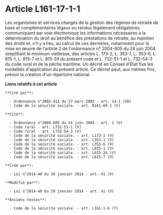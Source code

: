 # Article L161-17-1-1

Les organismes et services chargés de la gestion des régimes de retraite de base et complémentaires légaux ou rendus
légalement obligatoires communiquent par voie électronique les informations nécessaires à la détermination du droit au
bénéfice des prestations de retraite, au maintien des droits et, s'il y a lieu, au calcul de ces dernières, notamment pour la
mise en œuvre de l'article 2 de l'ordonnance n° 2004-605 du 24 juin 2004 simplifiant le minimum vieillesse, des articles L.
173-2, L. 353-1, L. 353-6, L. 815-1, L. 815-7 et L. 815-24 du présent code et L. 732-51-1 et L. 732-54-3 du code rural et de
la pêche maritime. Un décret en Conseil d'État fixe les modalités d'application du présent article. Ce décret peut, aux mêmes
fins, prévoir la création d'un répertoire national.

**Liens relatifs à cet article**

	**Cité par**:

	  - Ordonnance n°2002-411 du 27 mars 2002 - art. 14-1 (VD)
	  - Code de la sécurité sociale. - art. R161-69-1 (V)

	**Cite**:

	  - Ordonnance n°2004-605 du 24 juin 2004 - art. 2 (V)
	  - Code rural - art. L732-51-1 (V)
	  - Code rural - art. L732-54-3 (V)
	  - Code de la sécurité sociale. - art. L173-2 (V)
	  - Code de la sécurité sociale. - art. L353-1 (V)
	  - Code de la sécurité sociale. - art. L353-6 (V)
	  - Code de la sécurité sociale. - art. L815-1 (V)
	  - Code de la sécurité sociale. - art. L815-24 (V)
	  - Code de la sécurité sociale. - art. L815-7 (V)

	**Créé par**:

	  - Loi n°2014-40 du 20 janvier 2014 - art. 41 (V)

	**Modifié par**:

	  - Loi n°2014-40 du 20 janvier 2014 - art. 41 (V)

	**Anciens textes**:

	  - Code de la sécurité sociale. - art. L161-1-6 (T)
